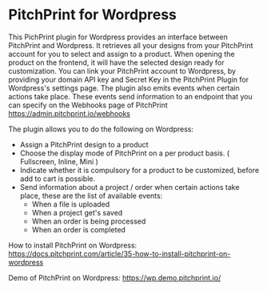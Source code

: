 # PitchPrint for Wordpress

This PichPrint plugin for Wordpress provides an interface between PitchPrint and Wordpress.
It retrieves all your designs from your PitchPrint account for you to select and assign to a product. When opening the product on the frontend, it will have the selected design ready for customization.
You can link your PitchPrint account to Wordpress, by providing your domain API key and Secret Key in the PitchPrint Plugin for Wordpress's settings page.
The plugin also emits events when certain actions take place. These events send information to an endpoint that you can specify on the Webhooks page of PitchPrint https://admin.pitchprint.io/webhooks

The plugin allows you to do the following on Wordpress:

* Assign a PitchPrint design to a product
* Choose the display mode of PitchPrint on a per product basis. ( Fullscreen, Inline, Mini )
* Indicate whether it is compulsory for a product to be customized, before add to cart is possible.
* Send information about a project / order when certain actions take place, these are the list of available events:
  * When a file is uploaded
  * When a project get's saved
  * When an order is being processed
  * When an order is completed

How to install PitchPrint on Wordpress: https://docs.pitchprint.com/article/35-how-to-install-pitchprint-on-wordpress

Demo of PitchPrint on Wordpress: https://wp.demo.pitchprint.io/
